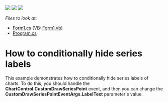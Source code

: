 <!-- default badges list -->
![](https://img.shields.io/endpoint?url=https://codecentral.devexpress.com/api/v1/VersionRange/128572923/13.1.4%2B)
[![](https://img.shields.io/badge/Open_in_DevExpress_Support_Center-FF7200?style=flat-square&logo=DevExpress&logoColor=white)](https://supportcenter.devexpress.com/ticket/details/E452)
[![](https://img.shields.io/badge/📖_How_to_use_DevExpress_Examples-e9f6fc?style=flat-square)](https://docs.devexpress.com/GeneralInformation/403183)
<!-- default badges end -->
<!-- default file list -->
*Files to look at*:

* [Form1.cs](./CS/Form1.cs) (VB: [Form1.vb](./VB/Form1.vb))
* [Program.cs](./CS/Program.cs)
<!-- default file list end -->
# How to conditionally hide series labels


<p>This example demonstrates how to conditionally hide series labels of charts. To do this, you should handle the <strong>ChartControl.CustomDrawSeriesPoint</strong> event, and then you can change the <strong>CustomDrawSeriesPointEventArgs.LabelText</strong> parameter's value.</p>

<br/>


